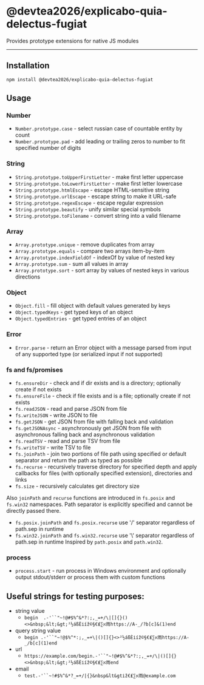 # @devtea2026/explicabo-quia-delectus-fugiat

Provides prototype extensions for native JS modules

----

## Installation
`npm install @devtea2026/explicabo-quia-delectus-fugiat`

## Usage

### Number

- `Number.prototype.case` - select russian case of countable entity by count
- `Number.prototype.pad` - add leading or trailing zeros to number to fit specified number of digits

### String

- `String.prototype.toUpperFirstLetter` - make first letter uppercase
- `String.prototype.toLowerFirstLetter` - make first letter lowercase
- `String.prototype.htmlEscape` - escape HTML-sensitive string
- `String.prototype.urlEscape` - escape string to make it URL-safe
- `String.prototype.regexEscape` - escape regular expression
- `String.prototype.beautify` - unify similar special symbols
- `String.prototype.toFilename` - convert string into a valid filename

### Array

- `Array.prototype.unique` - remove duplicates from array
- `Array.prototype.equals` - compare two arrays item-by-item
- `Array.prototype.indexFieldOf` - indexOf by value of nested key
- `Array.prototype.sum` - sum all values in array
- `Array.prototype.sort` - sort array by values of nested keys in various directions

### Object

- `Object.fill` - fill object with default values generated by keys
- `Object.typedKeys` - get typed keys of an object
- `Object.typedEntries` - get typed entries of an object

### Error

- `Error.parse` - return an Error object with a message parsed from input of any supported type (or serialized input if not supported)

### fs and fs/promises

- `fs.ensureDir` - check and if dir exists and is a directory; optionally create if not exists
- `fs.ensureFile` - check if file exists and is a file; optionally create if not exists
- `fs.readJSON` - read and parse JSON from file
- `fs.writeJSON` - write JSON to file
- `fs.getJSON` - get JSON from file with falling back and validation
- `fs.getJSONAsync` - asynchronously get JSON from file with asynchronous falling back and asynchronous validation
- `fs.readTSV` - read and parse TSV from file
- `fs.writeTSV` - write TSV to file
- `fs.joinPath` - join two portions of file path using specified or default separator and return the path as typed as possible
- `fs.recurse` - recursively traverse directory for specified depth and apply callbacks for files (with optionally specified extension), directories and links
- `fs.size` - recursively calculates get directory size

Also `joinPath` and `recurse` functions are introduced in `fs.posix` and `fs.win32` namespaces.
Path separator is explicitly specified and cannot be directly passed there.
- `fs.posix.joinPath` and `fs.posix.recurse` use '/' separator regardless of path.sep in runtime
- `fs.win32.joinPath` and `fs.win32.recurse` use '\\' separator regardless of path.sep in runtime
Inspired by `path.posix` and `path.win32`.

### process

- `process.start` - run process in Windows environment and optionally output stdout/stderr or process them with custom functions

## Useful strings for testing purposes:

- string value
  - `begin  .-'``"~!@#$%^&*?:;,_=+/\|[]{}()<>&nbsp;&lt;&gt;²½áßÈіíž©§€₤∑א雨https://A-_/?b[c]&(1)end`
- query string value
  - `begin .-'``"~!@$%^*:;,_=+\|()[]{}<>²½áßÈіíž©§€₤∑א雨https://A-_/b[c](1)end`
- url
  - `https://example.com/begin.-'``"~!@#$%^&*?:;,_=+/\|()[]{}<>&nbsp;&lt;&gt;²½áßÈіíž©§€₤∑א雨end`
- email
  - `test.-'``~!#$%^&*?_=+/|{}&nbsp&lt&gtіž€₤∑א雨@example.com`
